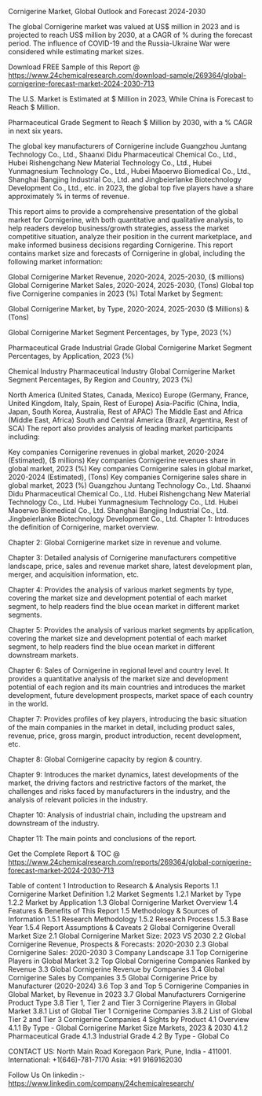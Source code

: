 Cornigerine Market, Global Outlook and Forecast 2024-2030

The global Cornigerine market was valued at US$ million in 2023 and is projected to reach US$ million by 2030, at a CAGR of % during the forecast period. The influence of COVID-19 and the Russia-Ukraine War were considered while estimating market sizes.

Download FREE Sample of this Report @ https://www.24chemicalresearch.com/download-sample/269364/global-cornigerine-forecast-market-2024-2030-713


The U.S. Market is Estimated at $ Million in 2023, While China is Forecast to Reach $ Million.

Pharmaceutical Grade Segment to Reach $ Million by 2030, with a % CAGR in next six years.

The global key manufacturers of Cornigerine include Guangzhou Juntang Technology Co., Ltd., Shaanxi Didu Pharmaceutical Chemical Co., Ltd., Hubei Rishengchang New Material Technology Co., Ltd., Hubei Yunmagnesium Technology Co., Ltd., Hubei Maoerwo Biomedical Co., Ltd., Shanghai Bangjing Industrial Co., Ltd. and Jingbeierlanke Biotechnology Development Co., Ltd., etc. in 2023, the global top five players have a share approximately % in terms of revenue.

This report aims to provide a comprehensive presentation of the global market for Cornigerine, with both quantitative and qualitative analysis, to help readers develop business/growth strategies, assess the market competitive situation, analyze their position in the current marketplace, and make informed business decisions regarding Cornigerine. This report contains market size and forecasts of Cornigerine in global, including the following market information:

Global Cornigerine Market Revenue, 2020-2024, 2025-2030, ($ millions)
Global Cornigerine Market Sales, 2020-2024, 2025-2030, (Tons)
Global top five Cornigerine companies in 2023 (%)
Total Market by Segment:

Global Cornigerine Market, by Type, 2020-2024, 2025-2030 ($ Millions) & (Tons)

Global Cornigerine Market Segment Percentages, by Type, 2023 (%)

Pharmaceutical Grade
Industrial Grade
Global Cornigerine Market Segment Percentages, by Application, 2023 (%)

Chemical Industry
Pharmaceutical Industry
Global Cornigerine Market Segment Percentages, By Region and Country, 2023 (%)

North America (United States, Canada, Mexico)
Europe (Germany, France, United Kingdom, Italy, Spain, Rest of Europe)
Asia-Pacific (China, India, Japan, South Korea, Australia, Rest of APAC)
The Middle East and Africa (Middle East, Africa)
South and Central America (Brazil, Argentina, Rest of SCA)
The report also provides analysis of leading market participants including:

Key companies Cornigerine revenues in global market, 2020-2024 (Estimated), ($ millions)
Key companies Cornigerine revenues share in global market, 2023 (%)
Key companies Cornigerine sales in global market, 2020-2024 (Estimated), (Tons)
Key companies Cornigerine sales share in global market, 2023 (%)
Guangzhou Juntang Technology Co., Ltd.
Shaanxi Didu Pharmaceutical Chemical Co., Ltd.
Hubei Rishengchang New Material Technology Co., Ltd.
Hubei Yunmagnesium Technology Co., Ltd.
Hubei Maoerwo Biomedical Co., Ltd.
Shanghai Bangjing Industrial Co., Ltd.
Jingbeierlanke Biotechnology Development Co., Ltd.
Chapter 1: Introduces the definition of Cornigerine, market overview.

Chapter 2: Global Cornigerine market size in revenue and volume.

Chapter 3: Detailed analysis of Cornigerine manufacturers competitive landscape, price, sales and revenue market share, latest development plan, merger, and acquisition information, etc.

Chapter 4: Provides the analysis of various market segments by type, covering the market size and development potential of each market segment, to help readers find the blue ocean market in different market segments.

Chapter 5: Provides the analysis of various market segments by application, covering the market size and development potential of each market segment, to help readers find the blue ocean market in different downstream markets.

Chapter 6: Sales of Cornigerine in regional level and country level. It provides a quantitative analysis of the market size and development potential of each region and its main countries and introduces the market development, future development prospects, market space of each country in the world.

Chapter 7: Provides profiles of key players, introducing the basic situation of the main companies in the market in detail, including product sales, revenue, price, gross margin, product introduction, recent development, etc.

Chapter 8: Global Cornigerine capacity by region & country.

Chapter 9: Introduces the market dynamics, latest developments of the market, the driving factors and restrictive factors of the market, the challenges and risks faced by manufacturers in the industry, and the analysis of relevant policies in the industry.

Chapter 10: Analysis of industrial chain, including the upstream and downstream of the industry.

Chapter 11: The main points and conclusions of the report.

Get the Complete Report & TOC @ https://www.24chemicalresearch.com/reports/269364/global-cornigerine-forecast-market-2024-2030-713

Table of content
1 Introduction to Research & Analysis Reports
1.1 Cornigerine Market Definition
1.2 Market Segments
1.2.1 Market by Type
1.2.2 Market by Application
1.3 Global Cornigerine Market Overview
1.4 Features & Benefits of This Report
1.5 Methodology & Sources of Information
1.5.1 Research Methodology
1.5.2 Research Process
1.5.3 Base Year
1.5.4 Report Assumptions & Caveats
2 Global Cornigerine Overall Market Size
2.1 Global Cornigerine Market Size: 2023 VS 2030
2.2 Global Cornigerine Revenue, Prospects & Forecasts: 2020-2030
2.3 Global Cornigerine Sales: 2020-2030
3 Company Landscape
3.1 Top Cornigerine Players in Global Market
3.2 Top Global Cornigerine Companies Ranked by Revenue
3.3 Global Cornigerine Revenue by Companies
3.4 Global Cornigerine Sales by Companies
3.5 Global Cornigerine Price by Manufacturer (2020-2024)
3.6 Top 3 and Top 5 Cornigerine Companies in Global Market, by Revenue in 2023
3.7 Global Manufacturers Cornigerine Product Type
3.8 Tier 1, Tier 2 and Tier 3 Cornigerine Players in Global Market
3.8.1 List of Global Tier 1 Cornigerine Companies
3.8.2 List of Global Tier 2 and Tier 3 Cornigerine Companies
4 Sights by Product
4.1 Overview
4.1.1 By Type - Global Cornigerine Market Size Markets, 2023 & 2030
4.1.2 Pharmaceutical Grade
4.1.3 Industrial Grade
4.2 By Type - Global Co

CONTACT US:
North Main Road Koregaon Park, Pune, India - 411001.
International: +1(646)-781-7170
Asia: +91 9169162030

Follow Us On linkedin :- https://www.linkedin.com/company/24chemicalresearch/
